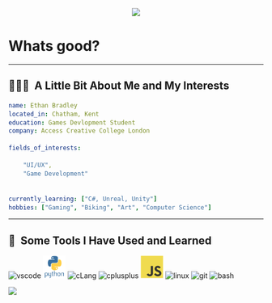 <p align="center">
  <img src="https://capsule-render.vercel.app/api?type=waving&color=gradient&text=Ayup!&height=100&section=header"/>
</p>

<h1 align="left">
  Whats good?
</h1>


---

<h2> 👨🏻‍💻 &nbsp;A Little Bit About Me and My Interests</h2>

```yaml
name: Ethan Bradley
located_in: Chatham, Kent
education: Games Devlopment Student
company: Access Creative College London

fields_of_interests:
  
    "UI/UX",
    "Game Development"
     
  
currently_learning: ["C#, Unreal, Unity"]
hobbies: ["Gaming", "Biking", "Art", "Computer Science"]
```
  
---  
  
<h2> 🚀 &nbsp;Some Tools I Have Used and Learned</h2>
<p align="left">
<img src="https://cdn.jsdelivr.net/gh/devicons/devicon/icons/vscode/vscode-original.svg" alt="vscode" width="45" height="45"/>
<img src="https://raw.githubusercontent.com/devicons/devicon/master/icons/python/python-original-wordmark.svg" alt="python" width="45" height="45"/>
<img src="https://cdn.jsdelivr.net/gh/devicons/devicon/icons/c/c-original.svg" alt="cLang" width="45" height="45"/>
<img src="https://cdn.jsdelivr.net/gh/devicons/devicon/icons/cplusplus/cplusplus-original.svg" alt="cplusplus" width="45" height="45"/>
<img src="https://raw.githubusercontent.com/devicons/devicon/master/icons/javascript/javascript-original.svg" alt="javascript" width="45" height="45" />
<img src="https://cdn.jsdelivr.net/gh/devicons/devicon/icons/linux/linux-original.svg" alt="linux" width="45" height="45"/>       
<img src="https://cdn.jsdelivr.net/gh/devicons/devicon/icons/git/git-original.svg" alt="git" width="45" height="45"/>
<img src="https://cdn.jsdelivr.net/gh/devicons/devicon/icons/bash/bash-original.svg" alt="bash" width="45" height="45"/>
 
</p>

<p align="left">
  <img src="https://capsule-render.vercel.app/api?type=waving&color=gradient&height=100&section=footer"/>
</p>
